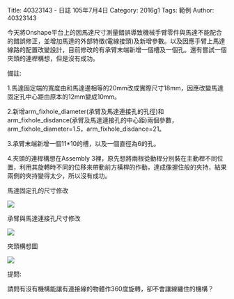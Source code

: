 Title: 40323143 -  日誌  105年7月4日
Category: 2016g1
Tags: 範例
Author: 40323143


<!-- PELICAN_END_SUMMARY -->

今天將Onshape平台上的因馬達尺寸測量錯誤導致機械手臂零件與馬達不能配合的錯誤修正，並增加馬達的外部特徵(電線接頭)及新增參數。以及因應手臂上馬達線路的配置改變設計，目前修改的有承臂末端新增一個槽及一個孔。還有嘗試一個夾頭的連桿構想，但是沒有成功。

備註:

1.馬達固定端的寬度由和馬達邊相等的20mm改成實際尺寸18mm，因應改變馬達固定孔中心距由原本的12mm變成10mm。

2.新增arm_fixhole_diameter(承臂及馬達連接孔的孔徑)和arm_fixhole_disdance(承臂及馬達連接孔的中心距)兩個參數，arm_fixhole_diameter=1.5，arm_fixhole_disdance=21。

3.承臂末端新增一個11*10的槽，以及一個直徑為6的孔。

4.夾頭的連桿構想在Assembly 3裡，原先想將兩根從動桿分別裝在主動桿不同位置，利用其旋轉時不同的位移來帶動前方橫桿的作動，達成像握住般的夾持，結果兩側的夾持變得太少，所以沒有成功。

馬達固定孔的尺寸修改

<img src="http://i.imgur.com/Lx2ImtA.png">

承臂與馬達連接孔尺寸修改

<img src="http://i.imgur.com/Z69YQxk.png">


夾頭構想圖

<img src="http://i.imgur.com/JdPYWaP.png">


提問:

請問有沒有機構能讓有連接線的物體作360度旋轉，卻不會讓線纏住的機構？  


